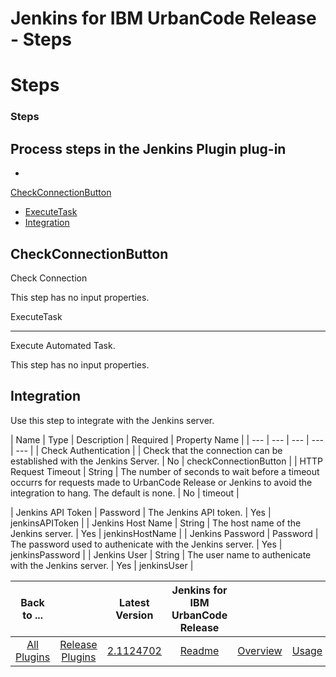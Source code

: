 
Jenkins for IBM UrbanCode Release - Steps
=========================================

# Steps


### Steps



Process steps in the Jenkins Plugin plug-in
-------------------------------------------

*
[CheckConnectionButton](#checkconnectionbutton)
* [ExecuteTask](#executetask)
* [Integration](#integration)



CheckConnectionButton
---------------------

Check Connection

This step has no input properties.

ExecuteTask

-----------

Execute Automated Task.

This step has no input properties.

Integration
-----------

Use this step to
integrate with the Jenkins server.


| Name | Type | Description | Required | Property Name |
| --- | --- | --- | ---
| --- |
| Check Authentication |  | Check that the connection can be established with the Jenkins Server. | No |
checkConnectionButton |
| HTTP Request Timeout | String | The number of seconds to wait before a timeout occurrs for
requests made to UrbanCode Release or Jenkins to avoid the integration to hang. The default is none.
| No | timeout |

| Jenkins API Token | Password | The Jenkins API token. | Yes | jenkinsAPIToken |
| Jenkins Host Name | String | The
host name of the Jenkins server. | Yes | jenkinsHostName |
| Jenkins Password | Password | The password used to
authenicate with the Jenkins server. | Yes | jenkinsPassword |
| Jenkins User | String | The user name to authenicate
with the Jenkins server. | Yes | jenkinsUser |



|Back to ...||Latest Version|Jenkins for IBM UrbanCode Release ||||
| :---: | :---: | :---: | :---: | :---: | :---: | :---: |
|[All Plugins](../../index.md)|[Release Plugins](../README.md)|[2.1124702](https://raw.githubusercontent.com/UrbanCode/IBM-UCR-PLUGINS/main/files/ucr-jenkins-ci/plugins-ucr-jenkins-ci-2.1124702.zip)|[Readme](README.md)|[Overview](overview.md)|[Usage](usage.md)|[Downloads](downloads.md)|
